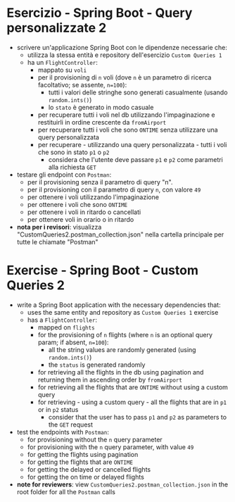 # Esercizio - Spring Boot - Query personalizzate 2
* scrivere un'applicazione Spring Boot con le dipendenze necessarie che:
  * utilizza la stessa entità e repository dell'esercizio `Custom Queries 1`
  * ha un `FlightController`:
    * mappato su `voli`
    * per il provisioning di `n` voli (dove `n` è un parametro di ricerca facoltativo; se assente, `n=100`):
      * tutti i valori delle stringhe sono generati casualmente (usando `random.ints()`)
      * lo `stato` è generato in modo casuale
    * per recuperare tutti i voli nel db utilizzando l'impaginazione e restituirli in ordine crescente da `fromAirport`
    * per recuperare tutti i voli che sono `ONTIME` senza utilizzare una query personalizzata
    * per recuperare - utilizzando una query personalizzata - tutti i voli che sono in stato `p1` o `p2`
      * considera che l'utente deve passare `p1` e `p2` come parametri alla richiesta `GET`
* testare gli endpoint con `Postman`:
  * per il provisioning senza il parametro di query "n".
  * per il provisioning con il parametro di query `n`, con valore `49`
  * per ottenere i voli utilizzando l'impaginazione
  * per ottenere i voli che sono `ONTIME`
  * per ottenere i voli in ritardo o cancellati
  * per ottenere voli in orario o in ritardo
* **nota per i revisori**: visualizza "CustomQueries2.postman_collection.json" nella cartella principale per tutte le chiamate "Postman"



# Exercise - Spring Boot - Custom Queries 2
* write a Spring Boot application with the necessary dependencies that:
  * uses the same entity and repository as `Custom Queries 1` exercise
  * has a `FlightController`:
    * mapped on `flights`
    * for the provisioning of `n` flights (where `n` is an optional query param; if absent, `n=100`):
      * all the string values are randomly generated (using `random.ints()`)
      * the `status` is generated randomly
    * for retrieving all the flights in the db using pagination and returning them in ascending order by `fromAirport`
    * for retrieving all the flights that are `ONTIME` without using a custom query 
    * for retrieving - using a custom query - all the flights that are in `p1` or in `p2` status
      * consider that the user has to pass `p1` and `p2` as parameters to the `GET` request
* test the endpoints with `Postman`:
  * for provisioning without the `n` query parameter
  * for provisioning with the `n` query parameter, with value `49`
  * for getting the flights using pagination
  * for getting the flights that are `ONTIME`
  * for getting the delayed or cancelled flights
  * for getting the on time or delayed flights
* **note for reviewers**: view `CustomQueries2.postman_collection.json` in the root folder for all the `Postman` calls
